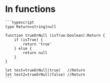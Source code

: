 <i class="time"></i>
<div class="head"><h1>In functions</h1></div>

````ad-abstract
```typescript
type Return=string|null

function trueOrNull (isTrue:boolean):Return {
	if (isTrue) {
		return 'true'
	} else {
		return null
	}
}

let test=trueOrNull(true)   //Return
let test2=trueOrNull(false) //Return
```
````
